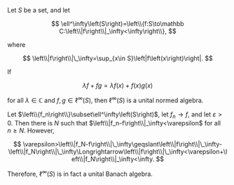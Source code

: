 Let $S$ be a set, and let

$$
\ell^\infty\left(S\right)=\left\\{f:S\to\mathbb C:\left\\|f\right\\|_\infty<\infty\right\\},
$$

where

$$
\left\\|f\right\\|\_\infty=\sup_{x\in S}\left|f\left(x\right)\right|.
$$

If

$$
\lambda f+fg=\lambda f\left(x\right)+f\left(x\right)g\left(x\right)
$$

for all $\lambda\in\mathbb C$ and $f,g\in\ell^\infty\left(S\right)$, then $\ell^\infty\left(S\right)$ is a unital normed algebra.

Let $\left\\{f_n\right\\}\subset\ell^\infty\left(S\right)$, let $f_n\to f$, and let $\varepsilon>0$. Then there is $N$ such that $\left\\|f_n-f\right\\|_\infty<\varepsilon$ for all $n\geqslant N$. However,

$$
\varepsilon>\left\\|f_N-f\right\\|\_\infty\geqslant\left\\|f\right\\|\_\infty-\left\\|f_N\right\\|\_\infty\Longrightarrow\left\\|f\right\\|\_\infty<\varepsilon+\left\\|f_N\right\\|_\infty<\infty.
$$

Therefore, $\ell^\infty\left(S\right)$ is in fact a unital Banach algebra.
